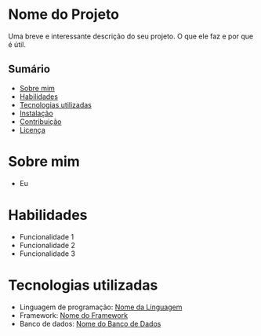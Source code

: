 # Nome do Projeto

Uma breve e interessante descrição do seu projeto. O que ele faz e por que é útil.

## Sumário

* [Sobre mim](#sobre-mim)
* [Habilidades](#habilidades)
* [Tecnologias utilizadas](#tecnologias-utilizadas)
* [Instalação](#instalação)
* [Contribuição](#contribuição)
* [Licença](#licença)

# Sobre mim
- Eu

# Habilidades

* Funcionalidade 1
* Funcionalidade 2
* Funcionalidade 3

# Tecnologias utilizadas

* Linguagem de programação: [Nome da Linguagem](link-para-a-documentação)
* Framework: [Nome do Framework](link-para-a-documentação)
* Banco de dados: [Nome do Banco de Dados](link-para-a-documentação)
